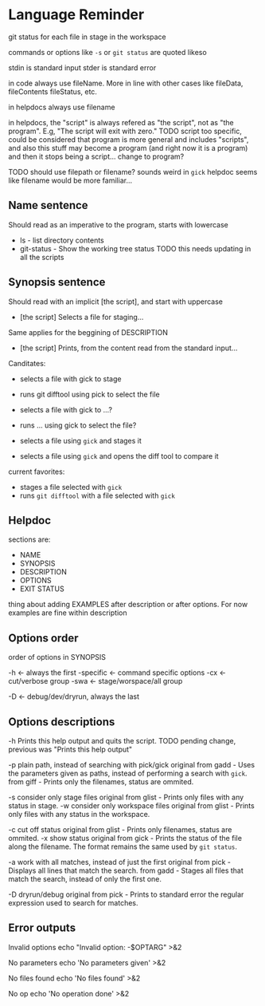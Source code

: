 Language Reminder
=================

git status for each file
in stage
in the workspace

commands or options like `-s` or `git status` are quoted likeso

stdin is standard input
stder is standard error

in code always use fileName. More in line with other cases like fileData, fileContents fileStatus, etc.

in helpdocs always use filename

in helpdocs, the "script" is always refered as "the script", not as "the program". E.g, "The script will exit with zero."
TODO script too specific, could be considered that program is more general and includes "scripts", and also this stuff may become a program (and right now it is a program) and then it stops being a script... change to program?

TODO should use filepath or filename? sounds weird in `gick` helpdoc
seems like filename would be more familiar...


Name sentence
-------------

Should read as an imperative to the program, starts with lowercase
* ls - list directory contents
* git-status - Show the working tree status
TODO this needs updating in all the scripts

Synopsis sentence
-----------------

Should read with an implicit [the script], and start with uppercase
* [the script] Selects a file for staging...

Same applies for the beggining of DESCRIPTION
* [the script] Prints, from the content read from the standard input...

Canditates:
* selects a file with gick to stage
* runs git difftool using pick to select the file

* selects a file with gick to ...?
* runs ... using gick to select the file?

* selects a file using `gick` and stages it
* selects a file using `gick` and opens the diff tool to compare it

current favorites:
* stages a file selected with `gick`
* runs `git difftool` with a file selected with `gick`


Helpdoc
-------

sections are:
* NAME
* SYNOPSIS
* DESCRIPTION
* OPTIONS
* EXIT STATUS

thing about adding EXAMPLES after description or after options. For now examples are fine within description


Options order
-------------

order of options in SYNOPSIS

-h <- always the first
-specific <- command specific options
-cx <- cut/verbose group
-swa <- stage/worspace/all group


-D <- debug/dev/dryrun, always the last


Options descriptions
--------------------

-h Prints this help output and quits the script.
TODO pending change, previous was "Prints this help output"

-p plain path, instead of searching with pick/gick
	original from gadd - Uses the parameters given as paths, instead of performing a search with `gick`.
	from giff - Prints only the filenames, status are ommited.


-s consider only stage files
	original from glist - Prints only files with any status in stage.
-w consider only workspace files
	original from glist - Prints only files with any status in the workspace.

-c cut off status
	original from glist - Prints only filenames, status are ommited.
-x show status
	original from gick - Prints the status of the file along the filename. The format remains the same used by `git status`.

-a work with all matches, instead of just the first
	original from pick - Displays all lines that match the search.
	from gadd - Stages all files that match the search, instead of only the first one.


-D dryrun/debug
	original from pick - Prints to standard error the regular expression used to search for matches.


Error outputs
-------------

Invalid options
echo "Invalid option: -$OPTARG" >&2

No parameters
echo 'No parameters given' >&2

No files found
echo 'No files found' >&2

No op
echo 'No operation done' >&2
